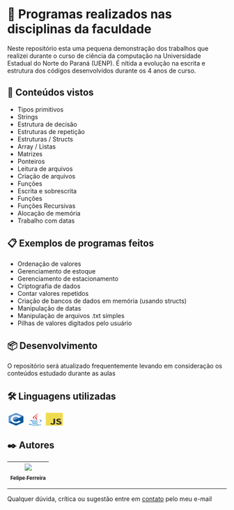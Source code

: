 # 🔗 Programas realizados nas disciplinas da faculdade

Neste repositório esta uma pequena demonstração dos trabalhos que realizei durante o curso de ciência da computação
na Universidade Estadual do Norte do Paraná (UENP). É nítida a evolução na escrita e estrutura dos códigos desenvolvidos
durante os 4 anos de curso.

## 🚀 Conteúdos vistos

  - Tipos primitivos
  - Strings
  - Estrutura de decisão
  - Estruturas de repetição
  - Estruturas / Structs
  - Array / Listas
  - Matrizes
  - Ponteiros
  - Leitura de arquivos
  - Criação de arquivos
  - Funções
  - Escrita e sobrescrita
  - Funções
  - Funções Recursivas
  - Alocação de memória
  - Trabalho com datas

## 📋 Exemplos de programas feitos

  - Ordenação de valores
  - Gerenciamento de estoque
  - Gerenciamento de estacionamento
  - Criptografia de dados
  - Contar valores repetidos
  - Criação de bancos de dados em memória (usando structs)
  - Manipulação de datas
  - Manipulação de arquivos .txt simples
  - Pilhas de valores digitados pelo usuário

## 📦 Desenvolvimento

O repositório será atualizado frequentemente levando em consideração os conteúdos estudado durante as aulas

## 🛠️ Linguagens utilizadas

<img align="center" alt="Felipe-C" height="30" width="40" src="https://raw.githubusercontent.com/devicons/devicon/master/icons/c/c-original.svg"> <img align="center" alt="Felipe-JAVA" height="30" width="40" src="https://raw.githubusercontent.com/devicons/devicon/master/icons/java/java-original.svg"> <img align="center" alt="Felipe-JS" height="30" width="40" src="https://raw.githubusercontent.com/devicons/devicon/master/icons/javascript/javascript-original.svg">

## ✒️ Autores

[<img src="https://avatars.githubusercontent.com/u/48157305?v=4" width=115 > <br> <sub> Felipe Ferreira </sub>](https://github.com/FelipeFerreiraDev) |
| :---: |  

---

Qualquer dúvida, crítica ou sugestão entre em <a href="mailto:felipeferreira.sp.dev@gmail.com/">contato</a> pelo meu e-mail
